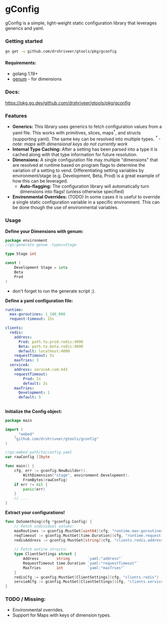 # gConfig

gConfig is a simple, light-weight static configuration library that leverages generics and yaml. 

### Getting started

```bash
go get -u github.com/drshriveer/gtools/pkg/gconfig
```

#### Requirements:

- golang 1.19+
- [genum](github.com/drshriveer/gtools/pkg/genum) - for dimensions

### Docs:

https://pkg.go.dev/github.com/drshriveer/gtools/pkg/gconfig

### Features
- __Generics:__ This library uses generics to fetch configuration values from a yaml file. This works with primitives, slices, maps<sup>†</sup>, and structs (supporting yaml). The same key can be resolved into multiple types. _<sup>†</sup> - note: maps with dimensional keys do not currently work_
- __Internal Type Caching:__ After a setting has been parsed into a type it is cached along with that type information for future resolution.   
- __Dimensions:__ A single configuration file may multiple "dimensions" that are resolved at runtime based on program flags to determine the variation of a setting to vend. Differentiating setting variables by environment/stage (e.g. Development, Beta, Prod) is a great example of how this can be leveraged.
  - __Auto-flagging:__ The configuration library will automatically turn dimensions into flags! (unless otherwise specified)
- __Environmental Overrides:__ (TODO) In some cases it is useful to override a single static configuration variable in a specific environment. This can be done though the use of environmental variables.

### Usage

**Define your Dimensions with genum:**

```go
package environment
//go:generate genum -types=Stage

type Stage int

const (
	Development Stage = iota
	Beta
	Prod
)
```
- don't forget to run the generate script ;).

**Define a yaml configuration file:**

```yaml
runtime: 
  max-goroutines: 1_100_000
  request-timeout: 15s

clients:
  redis:
    address:
      Prod: path.to.prod.redis:4090
      Beta: path.to.beta.redis:4090
      default: localhost:4090
    requestTimeout: 5s
    maxTries: 3
  serviceA:
    address: servceA.com:443
    requestTimeout:
        Prod: 2s
        default: 3s
    maxTries: 
      Development: 1
      default: 5
      
```

**Initialize the Config object:**

```go
package main

import (
	_ "embed"
	"github.com/drshriveer/gtools/gconfig"
)

//go:embed path/to/config.yaml
var rawConfig []byte

func main() {
	cfg, err := gconfig.NewBuilder().
		WithDimension("stage", environment.Development).
		FromBytes(rawConfig)
	if err != nil {
		panic(err)
	}
	// ...
}
```

**Extract your configurations!**

```go
func DoSomething(cfg *gconfig.Config) {
	// Fetch individual values:
	maxRoutines := gconfig.MustGet[uint64](cfg, "runtime.max-goroutines")
	reqTimeout := gconfig.MustGet[time.Duration](cfg, "runtime.request-timeout")
	redisAddress := gconfig.MustGet[string](cfg, "clients.redis.address")
	
	// Fetch entire structs:
	type ClientSettings struct { 
		Address        string        `yaml:"address"`
		RequestTimeout time.Duration `yaml:"requestTimeout"`
		MaxTries       int           `yaml:"maxTries"`
    }
	redisCfg := gconfig.MustGet[ClientSettings](cfg, "clients.redis")
	servieACfg := gconfig.MustGet[ClientSettings](cfg, "clients.serviceA")
}
```

### TODO / Missing: 
- Environmental overrides. 
- Support for Maps with keys of dimension types.

